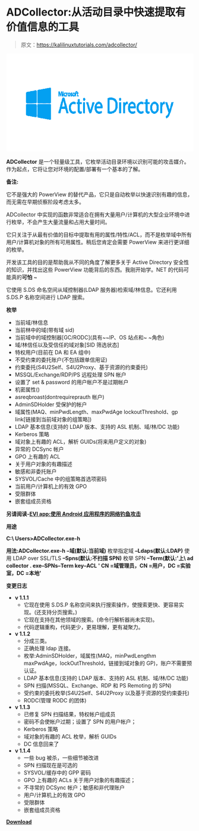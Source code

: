 # ADCollector:从活动目录中快速提取有价值信息的工具

> 原文：<https://kalilinuxtutorials.com/adcollector/>

[![ADCollector : Tool To Quickly Extract Valuable Information From Active Directory](img/bcc4c617a6efdedc0b5dbb0f591445b9.png "ADCollector : Tool To Quickly Extract Valuable Information From Active Directory")](https://1.bp.blogspot.com/-N5nHOiM-clw/XtSh1yisa9I/AAAAAAAAGis/hcR1iTH9sQIw_ToRBG3yn1-L1ZoORyBmACLcBGAsYHQ/s1600/activeDirectory-1%25281%2529.png)

**ADCollector** 是一个轻量级工具，它枚举活动目录环境以识别可能的攻击媒介。作为起点，它将让您对环境的配置/部署有一个基本的了解。

**备注:**

它不是强大的 PowerView 的替代产品，它只是自动枚举以快速识别有趣的信息，而无需在早期侦察阶段考虑太多。

ADCollector 中实现的函数非常适合在拥有大量用户/计算机的大型企业环境中进行枚举，不会产生大量流量和占用大量时间。

它只关注于从最有价值的目标中提取有用的属性/特性/ACL，而不是枚举域中所有用户/计算机对象的所有可用属性。稍后您肯定会需要 PowerView 来进行更详细的枚举。

开发该工具的目的是帮助我从不同的角度了解更多关于 Active Directory 安全性的知识，并找出这些 PowerView 功能背后的东西。我刚开始学。NET 的代码可能真的**可怕** ~

它使用 S.DS 命名空间从域控制器(LDAP 服务器)检索域/林信息。它还利用 S.DS.P 名称空间进行 LDAP 搜索。

**枚举**

*   当前域/林信息
*   当前林中的域(带有域 sid)
*   当前域中的域控制器[GC/RODC](具有~~IP、OS 站点和~ ~角色)
*   域/林信任以及受信任的域对象[SID 筛选状态]
*   特权用户(目前在 DA 和 EA 组中)
*   不受约束的委托账户(不包括跟单信用证)
*   约束委托(S4U2Self、S4U2Proxy、基于资源的约束委托)
*   MSSQL/Exchange/RDP/PS 远程处理 SPN 帐户
*   设置了 set & password 的用户帐户不是过期帐户
*   机密属性()
*   asreqbroast(dontrequireprauth 帐户)
*   AdminSDHolder 受保护的帐户
*   域属性(MAQ、minPwdLength、maxPwdAge lockoutThreshold、gp link[链接到当前域对象的组策略])
*   LDAP 基本信息(支持的 LDAP 版本、支持的 ASL 机制、域/林/DC 功能)
*   Kerberos 策略
*   域对象上有趣的 ACL，解析 GUIDs(将来用户定义的对象)
*   异常的 DCSync 帐户
*   GPO 上有趣的 ACL
*   关于用户对象的有趣描述
*   敏感和非委托账户
*   SYSVOL/Cache 中的组策略首选项密码
*   当前用户/计算机上的有效 GPO
*   受限群体
*   嵌套组成员资格

**另请阅读-[EVI app:使用 Android 应用程序的网络钓鱼攻击](https://kalilinuxtutorials.com/evilapp/)**

**用途**

**C:\ Users>ADCollector.exe-h**

**用法:ADCollector.exe-h**
**–域(默认:当前域)**
枚举指定域
**–Ldaps(默认:LDAP)**
使用 LDAP over SSL/TLS
**–Spns(默认:不扫描 SPN)**
枚举 SPN
**–Term(默认:'上\ ad collector . exe–SPNs–Term key–ACL ' CN =域管理员，CN =用户，DC =实验室，DC =本地'**

**变更日志**

*   **v 1.1.1**
    *   它现在使用 S.DS.P 名称空间来执行搜索操作，使搜索更快、更容易实现。(还支持分页搜索。)
    *   它现在支持在其他领域的搜索。(命令行解析器尚未实现)。
    *   代码逻辑重构，代码更少，更易理解，更有凝聚力。
*   **v 1.1.2**
    *   分成三类。
    *   正确处理 ldap 连接。
    *   枚举:AdminSDHolder，域属性(MAQ，minPwdLengthm maxPwdAge，lockOutThreshold，链接到域对象的 GP)，账户不需要预认证。
    *   LDAP 基本信息(支持的 LDAP 版本、支持的 ASL 机制、域/林/DC 功能)
    *   SPN 扫描(MSSQL、Exchange、RDP 和 PS Remoting 的 SPN)
    *   受约束的委托枚举(S4U2Self、S4U2Proxy 以及基于资源的受约束委托)
    *   RODC(管理 RODC 的团体)
*   **v 1.1.3**
    *   已修复 SPN 扫描结果，特权帐户组成员
    *   密码不会使帐户过期；设置了 SPN 的用户帐户；
    *   Kerberos 策略
    *   域对象的有趣的 ACL 枚举，解析 GUIDs
    *   DC 信息回来了
*   **v 1.1.4**
    *   一些 bug 被杀，一些细节被改进
    *   SPN 扫描现在是可选的
    *   SYSVOL/缓存中的 GPP 密码
    *   GPO 上有趣的 ACLs 关于用户对象的有趣描述；
    *   不寻常的 DCSync 帐户；敏感和非代理账户
    *   用户/计算机上的有效 GPO
    *   受限群体
    *   嵌套组成员资格

[**Download**](https://github.com/dev-2null/ADCollector)